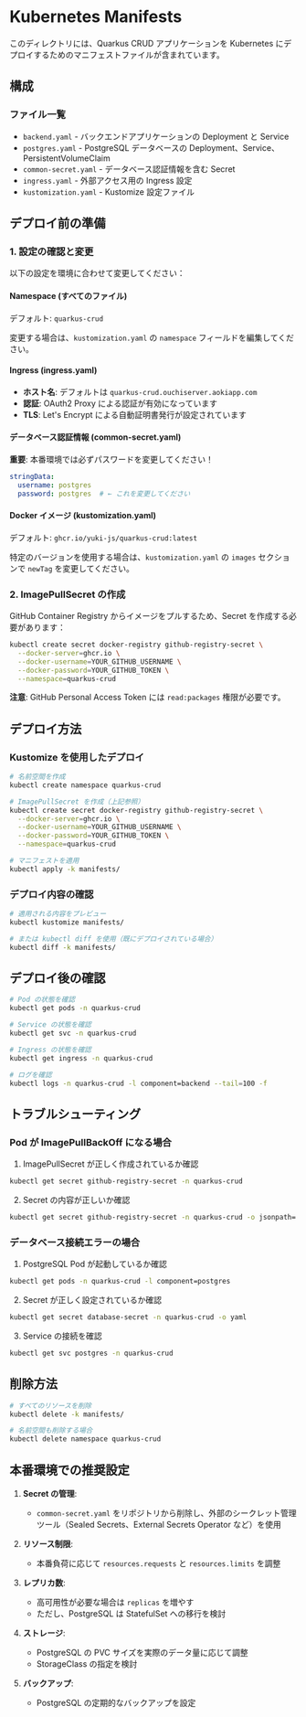 # Kubernetes Manifests

このディレクトリには、Quarkus CRUD アプリケーションを Kubernetes にデプロイするためのマニフェストファイルが含まれています。

## 構成

### ファイル一覧

- `backend.yaml` - バックエンドアプリケーションの Deployment と Service
- `postgres.yaml` - PostgreSQL データベースの Deployment、Service、PersistentVolumeClaim
- `common-secret.yaml` - データベース認証情報を含む Secret
- `ingress.yaml` - 外部アクセス用の Ingress 設定
- `kustomization.yaml` - Kustomize 設定ファイル

## デプロイ前の準備

### 1. 設定の確認と変更

以下の設定を環境に合わせて変更してください：

#### Namespace (すべてのファイル)
デフォルト: `quarkus-crud`

変更する場合は、`kustomization.yaml` の `namespace` フィールドを編集してください。

#### Ingress (ingress.yaml)
- **ホスト名**: デフォルトは `quarkus-crud.ouchiserver.aokiapp.com`
- **認証**: OAuth2 Proxy による認証が有効になっています
- **TLS**: Let's Encrypt による自動証明書発行が設定されています

#### データベース認証情報 (common-secret.yaml)
**重要**: 本番環境では必ずパスワードを変更してください！

```yaml
stringData:
  username: postgres
  password: postgres  # ← これを変更してください
```

#### Docker イメージ (kustomization.yaml)
デフォルト: `ghcr.io/yuki-js/quarkus-crud:latest`

特定のバージョンを使用する場合は、`kustomization.yaml` の `images` セクションで `newTag` を変更してください。

### 2. ImagePullSecret の作成

GitHub Container Registry からイメージをプルするため、Secret を作成する必要があります：

```bash
kubectl create secret docker-registry github-registry-secret \
  --docker-server=ghcr.io \
  --docker-username=YOUR_GITHUB_USERNAME \
  --docker-password=YOUR_GITHUB_TOKEN \
  --namespace=quarkus-crud
```

**注意**: GitHub Personal Access Token には `read:packages` 権限が必要です。

## デプロイ方法

### Kustomize を使用したデプロイ

```bash
# 名前空間を作成
kubectl create namespace quarkus-crud

# ImagePullSecret を作成（上記参照）
kubectl create secret docker-registry github-registry-secret \
  --docker-server=ghcr.io \
  --docker-username=YOUR_GITHUB_USERNAME \
  --docker-password=YOUR_GITHUB_TOKEN \
  --namespace=quarkus-crud

# マニフェストを適用
kubectl apply -k manifests/
```

### デプロイ内容の確認

```bash
# 適用される内容をプレビュー
kubectl kustomize manifests/

# または kubectl diff を使用（既にデプロイされている場合）
kubectl diff -k manifests/
```

## デプロイ後の確認

```bash
# Pod の状態を確認
kubectl get pods -n quarkus-crud

# Service の状態を確認
kubectl get svc -n quarkus-crud

# Ingress の状態を確認
kubectl get ingress -n quarkus-crud

# ログを確認
kubectl logs -n quarkus-crud -l component=backend --tail=100 -f
```

## トラブルシューティング

### Pod が ImagePullBackOff になる場合

1. ImagePullSecret が正しく作成されているか確認
```bash
kubectl get secret github-registry-secret -n quarkus-crud
```

2. Secret の内容が正しいか確認
```bash
kubectl get secret github-registry-secret -n quarkus-crud -o jsonpath='{.data.\.dockerconfigjson}' | base64 -d
```

### データベース接続エラーの場合

1. PostgreSQL Pod が起動しているか確認
```bash
kubectl get pods -n quarkus-crud -l component=postgres
```

2. Secret が正しく設定されているか確認
```bash
kubectl get secret database-secret -n quarkus-crud -o yaml
```

3. Service の接続を確認
```bash
kubectl get svc postgres -n quarkus-crud
```

## 削除方法

```bash
# すべてのリソースを削除
kubectl delete -k manifests/

# 名前空間も削除する場合
kubectl delete namespace quarkus-crud
```

## 本番環境での推奨設定

1. **Secret の管理**: 
   - `common-secret.yaml` をリポジトリから削除し、外部のシークレット管理ツール（Sealed Secrets、External Secrets Operator など）を使用

2. **リソース制限**:
   - 本番負荷に応じて `resources.requests` と `resources.limits` を調整

3. **レプリカ数**:
   - 高可用性が必要な場合は `replicas` を増やす
   - ただし、PostgreSQL は StatefulSet への移行を検討

4. **ストレージ**:
   - PostgreSQL の PVC サイズを実際のデータ量に応じて調整
   - StorageClass の指定を検討

5. **バックアップ**:
   - PostgreSQL の定期的なバックアップを設定
